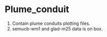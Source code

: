 # Plume_conduit
1. Contain plume conduits plotting files.
2. semucb-wm1 and glad-m25 data is on box.
